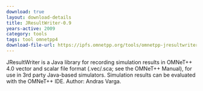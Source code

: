 ```yaml
---
download: true
layout: download-details
title: JResultWriter-0.9
years-active: 2009
category: tools
tags: tool omnetpp4
download-file-url: https://ipfs.omnetpp.org/tools/omnetpp-jresultwriter-0.9.zip
---
```


JResultWriter is a Java library for recording simulation results in OMNeT++ 4.0
vector and scalar file format (.vec/.sca; see the OMNeT++ Manual), for use in
3rd party Java-based simulators. Simulation results can be evaluated with the
OMNeT++ IDE. Author: Andras Varga.
